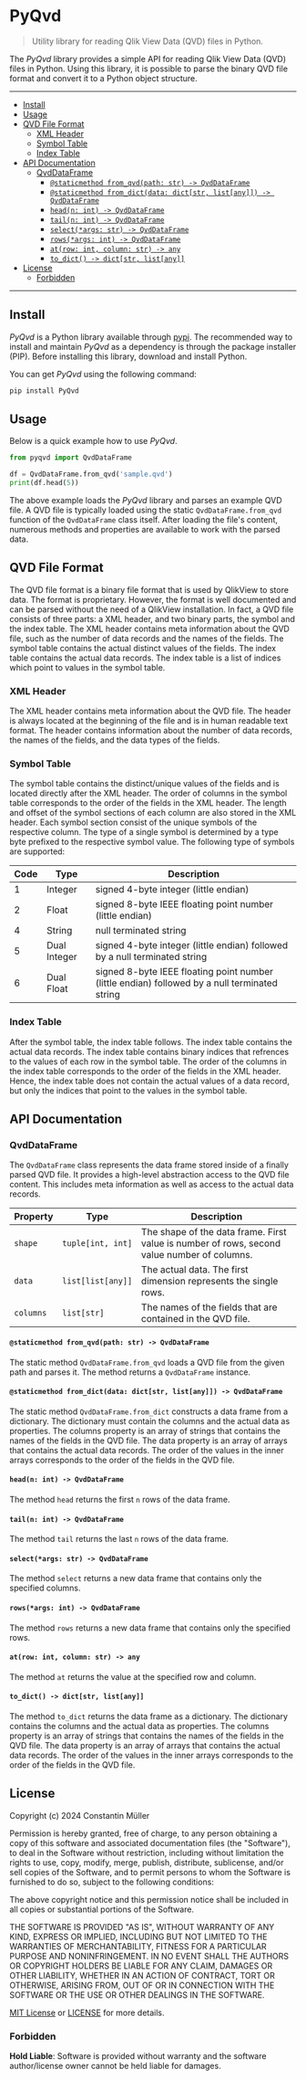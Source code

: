 # PyQvd

> Utility library for reading Qlik View Data (QVD) files in Python.

The _PyQvd_ library provides a simple API for reading Qlik View Data (QVD) files in Python. Using
this library, it is possible to parse the binary QVD file format and convert it to a Python object
structure.

---

- [Install](#install)
- [Usage](#usage)
- [QVD File Format](#qvd-file-format)
  - [XML Header](#xml-header)
  - [Symbol Table](#symbol-table)
  - [Index Table](#index-table)
- [API Documentation](#api-documentation)
  - [QvdDataFrame](#qvddataframe)
    - [`@staticmethod from_qvd(path: str) -> QvdDataFrame`](#staticmethod-from_qvdpath-str---qvddataframe)
    - [`@staticmethod from_dict(data: dict[str, list[any]]) -> QvdDataFrame`](#staticmethod-from_dictdata-dictstr-listany---qvddataframe)
    - [`head(n: int) -> QvdDataFrame`](#headn-int---qvddataframe)
    - [`tail(n: int) -> QvdDataFrame`](#tailn-int---qvddataframe)
    - [`select(*args: str) -> QvdDataFrame`](#selectargs-str---qvddataframe)
    - [`rows(*args: int) -> QvdDataFrame`](#rowsargs-int---qvddataframe)
    - [`at(row: int, column: str) -> any`](#atrow-int-column-str---any)
    - [`to_dict() -> dict[str, list[any]]`](#to_dict---dictstr-listany)
- [License](#license)
  - [Forbidden](#forbidden)

---

## Install

_PyQvd_ is a Python library available through [pypi](https://pypi.org/). The recommended way to install and maintain _PyQvd_ as a dependency is through the package installer (PIP). Before installing this library, download and install Python.

You can get _PyQvd_ using the following command:

```bash
pip install PyQvd
```

## Usage

Below is a quick example how to use _PyQvd_.

```python
from pyqvd import QvdDataFrame

df = QvdDataFrame.from_qvd('sample.qvd')
print(df.head(5))
```

The above example loads the _PyQvd_ library and parses an example QVD file. A QVD file is typically loaded using the static
`QvdDataFrame.from_qvd` function of the `QvdDataFrame` class itself. After loading the file's content, numerous methods and properties are available to work with the parsed data.

## QVD File Format

The QVD file format is a binary file format that is used by QlikView to store data. The format is proprietary. However,
the format is well documented and can be parsed without the need of a QlikView installation. In fact, a QVD file consists
of three parts: a XML header, and two binary parts, the symbol and the index table. The XML header contains meta information
about the QVD file, such as the number of data records and the names of the fields. The symbol table contains the actual
distinct values of the fields. The index table contains the actual data records. The index table is a list of indices
which point to values in the symbol table.

### XML Header

The XML header contains meta information about the QVD file. The header is always located at the beginning of the file and
is in human readable text format. The header contains information about the number of data records, the names of the fields,
and the data types of the fields.

### Symbol Table

The symbol table contains the distinct/unique values of the fields and is located directly after the XML header. The order
of columns in the symbol table corresponds to the order of the fields in the XML header. The length and offset of the
symbol sections of each column are also stored in the XML header. Each symbol section consist of the unique symbols of the
respective column. The type of a single symbol is determined by a type byte prefixed to the respective symbol value. The
following type of symbols are supported:

| Code | Type         | Description                                                                                   |
| ---- | ------------ | --------------------------------------------------------------------------------------------- |
| 1    | Integer      | signed 4-byte integer (little endian)                                                         |
| 2    | Float        | signed 8-byte IEEE floating point number (little endian)                                      |
| 4    | String       | null terminated string                                                                        |
| 5    | Dual Integer | signed 4-byte integer (little endian) followed by a null terminated string                    |
| 6    | Dual Float   | signed 8-byte IEEE floating point number (little endian) followed by a null terminated string |

### Index Table

After the symbol table, the index table follows. The index table contains the actual data records. The index table contains
binary indices that refrences to the values of each row in the symbol table. The order of the columns in the index table
corresponds to the order of the fields in the XML header. Hence, the index table does not contain the actual values of a
data record, but only the indices that point to the values in the symbol table.

## API Documentation

### QvdDataFrame

The `QvdDataFrame` class represents the data frame stored inside of a finally parsed QVD file. It provides a high-level abstraction access to the QVD file content. This includes meta information as well as access to the actual data records.

| Property  | Type              | Description                                                                                 |
| --------- | ----------------- | ------------------------------------------------------------------------------------------- |
| `shape`   | `tuple[int, int]` | The shape of the data frame. First value is number of rows, second value number of columns. |
| `data`    | `list[list[any]]` | The actual data. The first dimension represents the single rows.                            |
| `columns` | `list[str]`       | The names of the fields that are contained in the QVD file.                                 |

#### `@staticmethod from_qvd(path: str) -> QvdDataFrame`

The static method `QvdDataFrame.from_qvd` loads a QVD file from the given path and parses it. The method returns a `QvdDataFrame` instance.

#### `@staticmethod from_dict(data: dict[str, list[any]]) -> QvdDataFrame`

The static method `QvdDataFrame.from_dict` constructs a data frame from a dictionary. The dictionary must contain the columns and the actual data as properties. The columns property is an array of strings that contains the names of the fields in the QVD file. The data property is an array of arrays that contains the actual data records. The order of the values in the inner arrays corresponds to the order of the fields in the QVD file.

#### `head(n: int) -> QvdDataFrame`

The method `head` returns the first `n` rows of the data frame.

#### `tail(n: int) -> QvdDataFrame`

The method `tail` returns the last `n` rows of the data frame.

#### `select(*args: str) -> QvdDataFrame`

The method `select` returns a new data frame that contains only the specified columns.

#### `rows(*args: int) -> QvdDataFrame`

The method `rows` returns a new data frame that contains only the specified rows.

#### `at(row: int, column: str) -> any`

The method `at` returns the value at the specified row and column.

#### `to_dict() -> dict[str, list[any]]`

The method `to_dict` returns the data frame as a dictionary. The dictionary contains the columns and the actual data as properties. The columns property is an array of strings that contains the names of the fields in the QVD file. The data property is an array of arrays that contains the actual data records. The order of the values in the inner arrays corresponds to the order of the fields in the QVD file.

## License

Copyright (c) 2024 Constantin Müller

Permission is hereby granted, free of charge, to any person obtaining a copy
of this software and associated documentation files (the "Software"), to deal
in the Software without restriction, including without limitation the rights
to use, copy, modify, merge, publish, distribute, sublicense, and/or sell
copies of the Software, and to permit persons to whom the Software is
furnished to do so, subject to the following conditions:

The above copyright notice and this permission notice shall be included in all
copies or substantial portions of the Software.

THE SOFTWARE IS PROVIDED "AS IS", WITHOUT WARRANTY OF ANY KIND, EXPRESS OR
IMPLIED, INCLUDING BUT NOT LIMITED TO THE WARRANTIES OF MERCHANTABILITY,
FITNESS FOR A PARTICULAR PURPOSE AND NONINFRINGEMENT. IN NO EVENT SHALL THE
AUTHORS OR COPYRIGHT HOLDERS BE LIABLE FOR ANY CLAIM, DAMAGES OR OTHER
LIABILITY, WHETHER IN AN ACTION OF CONTRACT, TORT OR OTHERWISE, ARISING FROM,
OUT OF OR IN CONNECTION WITH THE SOFTWARE OR THE USE OR OTHER DEALINGS IN THE
SOFTWARE.

[MIT License](https://opensource.org/licenses/MIT) or [LICENSE](LICENSE) for
more details.

### Forbidden

**Hold Liable**: Software is provided without warranty and the software
author/license owner cannot be held liable for damages.

